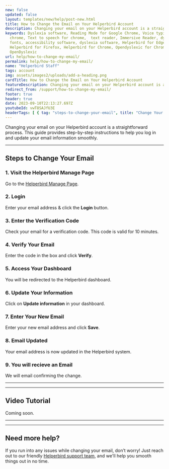 ```yaml
---
new: false
updated: false
layout: templates/new/help/post-new.html
title: How to Change the Email on Your Helperbird Account
description: Changing your email on your Helperbird account is a straightforward process. This guide provides step-by-step instructions to help you log in and update your email information smoothly.
keywords: Dyslexia software, Reading Mode for Google Chrome, Voice typing for
  chrome, Text to speech for chrome,  text reader, Immersive Reader, dyslexia
  fonts, accessibility software, dyslexia software, Helperbird for Edge,
  Helperbird for Firefox, Helperbird for Chrome, Opendyslexic for Chrome,
  OpenDyslexic
url: help/how-to-change-my-email/
permalink: help/how-to-change-my-email/
name: "Helperbird Staff"
tags: account
img: assets/images2/uploads/add-a-heading.png
cardTitle: How to Change the Email on Your Helperbird Account
featureDescription: Changing your email on your Helperbird account is a straightforward process. This guide provides step-by-step instructions to help you log in and update your email information smoothly.
redirect_from: /support/how-to-change-my-email/
footer: true
header: true
date: 2023-09-10T22:13:27.697Z
youtubeId: vwT8SAJfU3E
headerTags: [ { tag: "steps-to-change-your-email", title: "Change Your Email" },{ tag: "video-tutorial", title: "Video Tutorial" },{ tag: "need-additional-help-?", title: "Need more help?" } ]  
---
```


Changing your email on your Helperbird account is a straightforward process. This guide provides step-by-step instructions to help you log in and update your email information smoothly.

---

## Steps to Change Your Email

### 1. Visit the Helperbird Manage Page 

Go to the [Helperbird Manage Page](https://payments.coffeeandfun.com/p/login/cN214adE29toci4bII).

### 2. Login

Enter your email address & click the **Login** button.

### 3. Enter the Verification Code

Check your email for a verification code. This code is valid for 10 minutes.

### 4. Verify Your Email

Enter the code in the box and click **Verify**.

### 5. Access Your Dashboard

You will be redirected to the Helperbird dashboard.

### 6. Update Your Information

Click on **Update information** in your dashboard.

### 7. Enter Your New Email

Enter your new email address and click **Save**.

### 8. Email Updated

Your email address is now updated in the Helperbird system.

### 9. You will recieve an Email

We will email confirming the change.

---
---

## Video Tutorial

Coming soon.

---
---

## Need more help?

If you run into any issues while changing your email, don’t worry! Just reach out to our friendly [Helperbird support team](/support/), and we'll help you smooth things out in no time.


